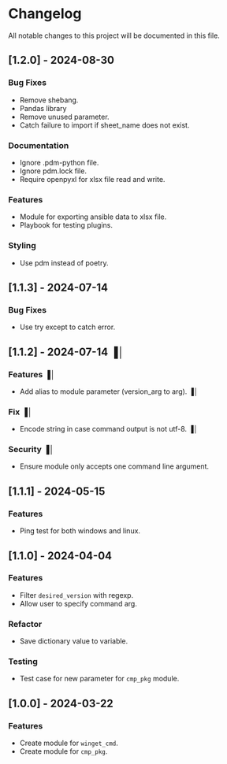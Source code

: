 # Changelog

All notable changes to this project will be documented in this file.

## [1.2.0] - 2024-08-30

### Bug Fixes

- Remove shebang.
- Pandas library
- Remove unused parameter.
- Catch failure to import if sheet_name does not exist.

### Documentation

- Ignore .pdm-python file.
- Ignore pdm.lock file.
- Require openpyxl for xlsx file read and write.

### Features

- Module for exporting ansible data to xlsx file.
- Playbook for testing plugins.

### Styling

- Use pdm instead of poetry.

## [1.1.3] - 2024-07-14

### Bug Fixes

- Use try except to catch error.

## [1.1.2] - 2024-07-14                                                                    ▐│

### Features                                                                               ▐│

- Add alias to module parameter (version_arg to arg).                                      ▐│

### Fix                                                                                    ▐│

- Encode string in case command output is not utf-8.                                       ▐│

### Security                                                                               ▐│

- Ensure module only accepts one command line argument.

## [1.1.1] - 2024-05-15

### Features

- Ping test for both windows and linux.

## [1.1.0] - 2024-04-04

### Features

- Filter `desired_version` with regexp.
- Allow user to specify command arg.

### Refactor

- Save dictionary value to variable.

### Testing

- Test case for new parameter for `cmp_pkg` module.

## [1.0.0] - 2024-03-22

### Features

- Create module for `winget_cmd`.
- Create module for `cmp_pkg`.
